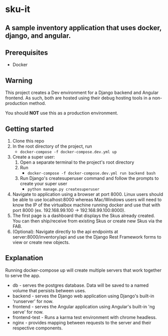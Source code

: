 # sku-it
## A sample inventory application that uses docker, django, and angular.

## Prerequisites
- Docker

## Warning
This project creates a Dev environment for a Django backend and Angular frontend. As such, both are hosted using their debug hosting tools in a non-production method. 

You should **NOT** use this as a production environment.

## Getting started
1. Clone this repo
2. In the root directory of the project, run
    - `docker-compose -f docker-compose.dev.yml up`
3. Create a super user:
    1. Open a separate terminal to the project's root directory
    2. Run
        - `docker-compose -f docker-compose.dev.yml run backend bash`
    4. Run Django's createsuperuser command and follow the prompts to create your super user
        - `python manage.py createsuperuser`
4. Navigate to application using a browser at port 8000. Linux users should be able to use localhost:8000 whereas Mac/Windows users will need to know the IP of the virtualbox machine running docker and use that with port 8000 (ex. 192.168.99.100 -> 192.168.99.100:8000).
5. The first page is a dashboard that displays the Skus already created. You can then ship/receive from existing Skus or create new Skus via the FAB.
6. (Optional): Navigate directly to the api endpoints at server:8000/inventory/api and use the Django Rest Framework forms to view or create new objects.

## Explanation
Running docker-compose up will create multiple servers that work together to serve the app.
* db - serves the postgres database. Data will be saved to a named volume that persists between uses.
* backend - serves the Django web application using Django's built-in 'runserver' for now.
* frontend - serves the Angular application using Angular's built-in 'ng serve' for now.
* frontend-test - Runs a karma test environment with chrome headless.
* nginx - provides mapping between requests to the server and their respective components.
